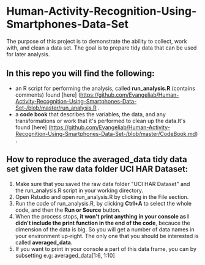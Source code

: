 # Human-Activity-Recognition-Using-Smartphones-Data-Set


The purpose of this project is to demonstrate the ability to collect, work with, and clean a data set. The goal is to prepare tidy data that can be used for later analysis. 



## In this repo you will find the following:

   - an R script for performing the analysis, called **run_analysis.R** (contains comments) found [here] (https://github.com/Evangeliab/Human-Activity-Recognition-Using-Smartphones-Data-Set-/blob/master/run_analysis.R . 
   - a **code book** that describes the variables, the data, and any transformations or work that it's performed to clean up the data.It's found [here] (https://github.com/Evangeliab/Human-Activity-Recognition-Using-Smartphones-Data-Set-/blob/master/CodeBook.md) .
   

## How to reproduce the **averaged_data** tidy data set given the raw data folder **UCI HAR Dataset**:

 1. Make sure that you saved the raw data folder "UCI HAR Dataset" and the run_analysis.R script in your working directory.
 2. Open Rstudio and open run_analysis.R by clicking in the File section.
 3. Run the code of run_analysis.R, by clicking **Ctrl+A** to select the whole code, and then the **Run or Source** button. 
 4. When the process stops, **it won't print anything in your console as I didn't include the print function in the end of the code**, becauce the dimension of the data is big. So you will get a number of data names in your environment up-right. The only one that you should be interested is called **averaged_data**.
 5. If you want to print in your console a part of this data frame, you can by subsetting e.g: averaged_data[1:6, 1:10] 